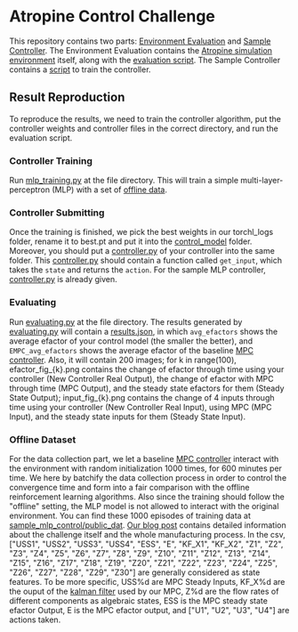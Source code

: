 # Atropine Control Challenge

This repository contains two parts: [Environment Evaluation](./environment_evaluation) and [Sample Controller](./sample_mlp_control). The Environment Evaluation contains the [Atropine simulation environment](./environment_evaluation/quarticgym/envs/atropineenv.py) itself, along with the [evaluation script](./environment_evaluation/evaluating.py). The Sample Controller contains a [script](./sample_mlp_control/atropine_MLP/mlp_training.py) to train the controller.

## Result Reproduction

To reproduce the results, we need to train the controller algorithm, put the controller weights and controller files in the correct directory, and run the evaluation script.

### Controller Training

Run [mlp_training.py](./sample_mlp_control/atropine_MLP/mlp_training.py) at the file directory. This will train a simple multi-layer-perceptron (MLP) with a set of [offline data](#offline-dataset).

### Controller Submitting

Once the training is finished, we pick the best weights in our torchl_logs folder, rename it to best.pt and put it into the [control_model](./environment_evaluation/control_model) folder. Moreover, you should put a [controller.py](./environment_evaluation/control_model/controller.py) of your controller into the same folder.
This [controller.py](./environment_evaluation/control_model/controller.py) should contain a function called ```get_input```, which takes the  ```state``` and returns the ```action```. For the sample MLP controller, [controller.py](./environment_evaluation/control_model/controller.py) is already given.

### Evaluating

Run [evaluating.py](./environment_evaluation/evaluating.py) at the file directory. The results generated by [evaluating.py](./environment_evaluation/evaluating.py) will contain a [results.json](./environment_evaluation/results/results.json), in which ```avg_efactors``` shows the average efactor of your control model (the smaller the better), and ```EMPC_avg_efactors``` shows the average efactor of the baseline [MPC controller](https://en.wikipedia.org/wiki/Model_predictive_control).
Also, it will contain 200 images; for k in range(100), efactor_fig_{k}.png contains the change of efactor through time using your controller (New Controller Real Output), the change of efactor with MPC through time (MPC Output), and the steady state efactors for them (Steady State Output); input_fig_{k}.png contains the change of 4 inputs through time using your controller (New Controller Real Input), using MPC (MPC Input), and the steady state inputs for them (Steady State Input).

### Offline Dataset

For the data collection part, we let a baseline [MPC controller](https://en.wikipedia.org/wiki/Model_predictive_control) interact with the environment with random initialization 1000 times, for 600 minutes per time. We here by batchify the data collection process in order to control the convergence time and form into a fair comparison with the offline reinforcement learning algorithms. Also since the training should follow the "offline" setting, the MLP model is not allowed to interact with the original environment. You can find these 1000 episodes of training data at [sample_mlp_control/public_dat](./sample_mlp_control/public_dat). [Our blog post](https://quartic.blog/2021/09/11/optimizing-continuous-manufacturing-processes/) contains detailed information about the challenge itself and the whole manufacturing process.
In the csv, ["USS1", "USS2", "USS3", "USS4", "ESS", "E", "KF_X1", "KF_X2", "Z1", "Z2", "Z3", "Z4", "Z5", "Z6", "Z7", "Z8", "Z9", "Z10", "Z11", "Z12", "Z13", "Z14", "Z15", "Z16", "Z17", "Z18", "Z19", "Z20", "Z21", "Z22", "Z23", "Z24", "Z25", "Z26", "Z27", "Z28", "Z29", "Z30"] are generally considered as state features. To be more specific, USS%d are MPC Steady Inputs, KF_X%d are the ouput of the [kalman filter](https://en.wikipedia.org/wiki/Kalman_filter) used by our MPC, Z%d are the flow rates of different components as algebraic states, ESS is the MPC steady state efactor Output, E is the MPC efactor output, and ["U1", "U2", "U3", "U4"] are actions taken.
